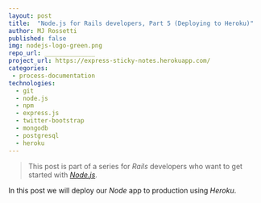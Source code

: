 ```yaml
---
layout: post
title:  "Node.js for Rails developers, Part 5 (Deploying to Heroku)"
author: MJ Rossetti
published: false
img: nodejs-logo-green.png
repo_url: ______________
project_url: https://express-sticky-notes.herokuapp.com/
categories:
 - process-documentation
technologies:
  - git
  - node.js
  - npm
  - express.js
  - twitter-bootstrap
  - mongodb
  - postgresql
  - heroku
---
```


> This post is part of a series for *Rails* developers who want to get started with [*Node.js*](https://nodejs.org/en/).

In this post we will deploy our *Node* app to production using *Heroku*.
